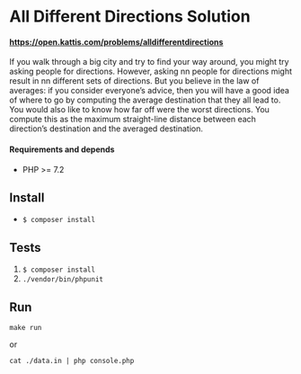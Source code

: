 # All Different Directions Solution
#### https://open.kattis.com/problems/alldifferentdirections
If you walk through a big city and try to find your way around, you might try asking people for directions. However, asking nn people for directions might result in nn different sets of directions. But you believe in the law of averages: if you consider everyone’s advice, then you will have a good idea of where to go by computing the average destination that they all lead to. You would also like to know how far off were the worst directions. You compute this as the maximum straight-line distance between each direction’s destination and the averaged destination.

#### Requirements and depends
* PHP >= 7.2

## Install

* ``$ composer install``

## Tests

1. ``$ composer install``
2. ``./vendor/bin/phpunit``

## Run

``make run``

or 

``cat ./data.in | php console.php``